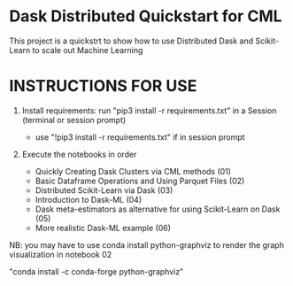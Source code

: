# Dask Distributed Quickstart for CML

This project is a quickstrt to show how to use Distributed Dask and Scikit-Learn to scale out Machine Learning


# INSTRUCTIONS FOR USE

1. Install requirements: run "pip3 install -r requirements.txt" in a Session (terminal or session prompt) 
    - use "!pip3 install -r requirements.txt" if in session prompt


2. Execute the notebooks in order
    - Quickly Creating Dask Clusters via CML methods (01)
    - Basic Dataframe Operations and Using Parquet Files (02)
    - Distributed Scikit-Learn via Dask (03)
    - Introduction to Dask-ML (04)
    - Dask meta-estimators as alternative for using Scikit-Learn on Dask (05)
    - More realistic Dask-ML example (06)
    
NB: you may have to use conda install python-graphviz to render the graph visualization in notebook 02

"conda install -c conda-forge python-graphviz"
